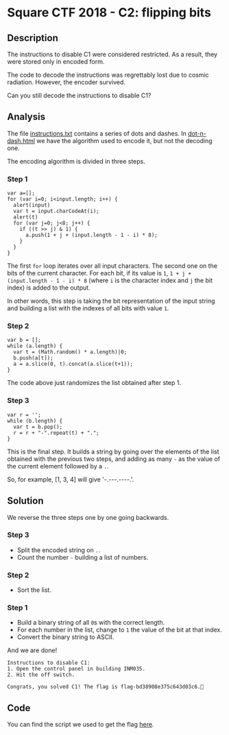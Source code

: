 # Square CTF 2018 - C2: flipping bits

## Description
The instructions to disable C1 were considered restricted. As a result, they were stored only in encoded form.

The code to decode the instructions was regrettably lost due to cosmic radiation. However, the encoder survived.

Can you still decode the instructions to disable C1?

## Analysis
The file [instructions.txt](./instructions.txt) contains a series of dots and dashes. In [dot-n-dash.html](./dot-n-dash.html) we have the algorithm used to encode it, but not the decoding one.

The encoding algorithm is divided in three steps.

### Step 1
```
var a=[];
for (var i=0; i<input.length; i++) {
  alert(input)
  var t = input.charCodeAt(i);
  alert(t)
  for (var j=0; j<8; j++) {
    if ((t >> j) & 1) {
      a.push(1 + j + (input.length - 1 - i) * 8);
    }
  }
}
```

The first `for` loop iterates over all input characters. The second one on the bits of the current character. For each bit, if its value is `1`, `1 + j + (input.length - 1 - i) * 8` (where `i` is the character index and `j` the bit index) is added to the output.

In other words, this step is taking the bit representation of the input string and building a list with the indexes of all bits with value `1`.

### Step 2
```
var b = [];
while (a.length) {
  var t = (Math.random() * a.length)|0;
  b.push(a[t]);
  a = a.slice(0, t).concat(a.slice(t+1));
}
```

The code above just randomizes the list obtained after step 1.

### Step 3
```
var r = '';
while (b.length) {
  var t = b.pop();
  r = r + "-".repeat(t) + ".";
}
```

This is the final step. It builds a string by going over the elements of the list obtained with the previous two steps, and adding as many `-` as the value of the current element followed by a `.`.

So, for example, [1, 3, 4] will give '-.---.----.'.

## Solution
We reverse the three steps one by one going backwards.

### Step 3
- Split the encoded string on `.`.
- Count the number `-` building a list of numbers.

### Step 2
- Sort the list.

### Step 1
- Build a binary string of all `0`s with the correct length.
- For each number in the list, change to `1` the value of the bit at that index.
- Convert the binary string to ASCII.

And we are done!

```
Instructions to disable C1:
1. Open the control panel in building INM035.
2. Hit the off switch.

Congrats, you solved C1! The flag is flag-bd38908e375c643d03c6.
```

## Code
You can find the script we used to get the flag [here](./flag.py).
